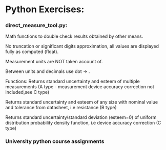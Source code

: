 # Python Exercises:
 ### direct_measure_tool.py:
   Math functions to double check results obtained by other means.
   
   No truncation or significant digits approximation, all values are displayed fully as computed (float).
   
   Measurement units are NOT taken account of.
   
   Between units and decimals use dot -> .

   Functions:
   Returns standard uncertainty and esteem of multiple measurements (A type - measurement device accuracy correction not included,see C type)
   
   Returns standard uncertainty and esteem of any size with nominal value and tolerance from datasheet, i.e resistance (B type)
   
   Returns standard uncertainty/standard deviation (esteem=0) of uniform distribution probability density function, i.e device accuracy correction (C type) 
   
 ### University python course assignments
